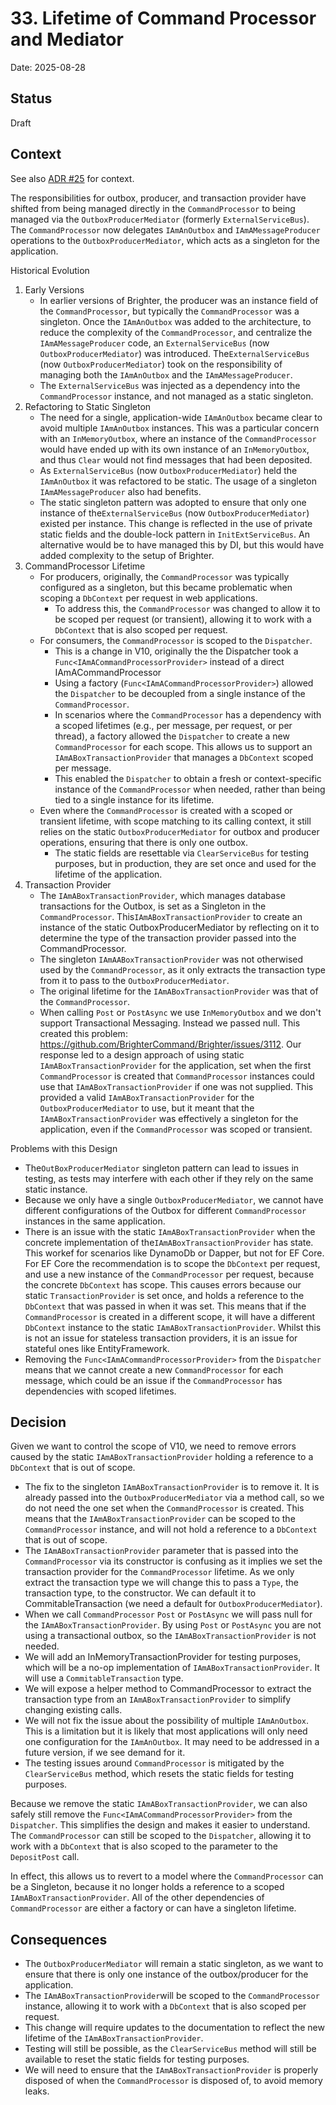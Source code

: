 # 33. Lifetime of Command Processor and Mediator

Date: 2025-08-28

## Status

Draft

## Context

See also [ADR #25](0025-use-reactive-programming-for-mediator.md) for context.

The responsibilities for outbox, producer, and transaction provider have shifted from being managed directly in the `CommandProcessor` to being managed via the `OutboxProducerMediator` (formerly `ExternalServiceBus`). The `CommandProcessor` now delegates `IAmAnOutbox` and `IAmAMessageProducer` operations to the `OutboxProducerMediator`, which acts as a singleton for the application. 

Historical Evolution
1. Early Versions
   - In earlier versions of Brighter, the producer was an instance field of the `CommandProcessor`, but typically the `CommandProcessor` was a singleton.
   Once the `IAmAnOutbox` was added to the architecture, to reduce the complexity of the `CommandProcessor`, and centralize the `IAmAMessageProducer` code, an `ExternalServiceBus` (now `OutboxProducerMediator`) was introduced. The`ExternalServiceBus` (now `OutboxProducerMediator`) took on the responsibility of managing both the `IAmAnOutbox` and the `IAmAMessageProducer`.
   - The `ExternalServiceBus` was injected as a dependency into the `CommandProcessor` instance, and not managed as a static singleton.
2. Refactoring to Static Singleton
   - The need for a single, application-wide `IAmAnOutbox` became clear to avoid multiple `IAmAnOutbox` instances. This was a particular concern with an `InMemoryOutbox`, where an instance of the `CommandProcessor` would have ended up with its own instance of an `InMemoryOutbox`, and thus `Clear` would not find messages that had been deposited. 
    - As `ExternalServiceBus` (now `OutboxProducerMediator`) held the `IAmAnOutbox` it was refactored to be static. The usage of a singleton `IAmAMessageProducer` also had benefits. 
    - The static singleton pattern was adopted to ensure that only one instance of the`ExternalServiceBus` (now `OutboxProducerMediator`) existed per instance. This change is reflected in the use of private static fields and the double-lock pattern in `InitExtServiceBus`. An alternative would be to have managed this by DI, but this would have added complexity to the setup of Brighter.
3. CommandProcessor Lifetime
   - For producers, originally, the `CommandProcessor` was typically configured as a singleton, but this became problematic when scoping a `DbContext` per request in web applications. 
     - To address this, the `CommandProcessor` was changed to allow it to be scoped per request (or transient), allowing it to work with a `DbContext` that is also scoped per request.
   - For consumers, the `CommandProcessor` is scoped to the `Dispatcher`.
     - This is a change in V10, originally the the Dispatcher took a `Func<IAmACommandProcessorProvider>` instead of a direct IAmACommandProcessor
     - Using a factory (`Func<IAmACommandProcessorProvider>`) allowed the `Dispatcher` to be decoupled from a single instance of the `CommandProcessor`.
     - In scenarios where the `CommandProcessor` has a dependency with a scoped lifetimes (e.g., per message, per request, or per thread), a factory allowed the `Dispatcher` to create a new `CommandProcessor` for each scope. This allows us to support an `IAmABoxTransactionProvider` that manages a `DbContext` scoped per message.
     - This enabled the `Dispatcher` to obtain a fresh or context-specific instance of the `CommandProcessor` when needed, rather than being tied to a single instance for its lifetime.
   - Even where the `CommandProcessor` is created with a scoped or transient lifetime, with scope matching to its calling context, it still relies on the static `OutboxProducerMediator` for outbox and producer operations, ensuring that there is only one outbox.
     - The static fields are resettable via `ClearServiceBus` for testing purposes, but in production, they are set once and used for the lifetime of the application.
4. Transaction Provider
   - The `IAmABoxTransactionProvider`, which manages database transactions for the Outbox, is set as a Singleton in the `CommandProcessor`. This`IAmABoxTransactionProvider` to create an instance of the static OutboxProducerMediator by reflecting on it to determine the type of the transaction provider passed into the CommandProcessor.
   - The singleton `IAmAABoxTransactionProvider` was not otherwised used by the `CommandProcessor`, as it only extracts the transaction type from it to pass to the `OutboxProducerMediator`.
   - The original lifetime for the `IAmABoxTransactionProvider` was that of the `CommandProcessor`.
   - When calling `Post` or `PostAsync` we use `InMemoryOutbox` and we don't support Transactional Messaging. Instead we passed null. This created this problem:  https://github.com/BrighterCommand/Brighter/issues/3112. Our response led to a design approach of using static `IAmABoxTransactionProvider` for the application, set when the first `CommandProcessor` is created that `CommandProcessor` instances could use that `IAmABoxTransactionProvider` if one was not supplied. This provided a valid `IAmABoxTransactionProvider` for the `OutboxProducerMediator` to use, but it meant that the `IAmABoxTransactionProvider` was effectively a singleton for the application, even if the `CommandProcessor` was scoped or transient. 

Problems with this Design
- The`OutBoxProducerMediator` singleton pattern can lead to issues in testing, as tests may interfere with each other if they rely on the same static instance. 
- Because we only have a single `OutboxProducerMediator`, we cannot have different configurations of the Outbox for different `CommandProcessor `instances in the same application. 
- There is an issue with the static `IAmABoxTransactionProvider` when the concrete implementation of the`IAmABoxTransactionProvider` has state. This workef for scenarios like DynamoDb or Dapper, but not for EF Core. For EF Core the recommendation is to scope the `DbContext` per request, and use a new instance of the `CommandProcessor` per request, because the concrete `DbContext` has scope. This causes errors because our static `TransactionProvider` is set once, and holds a reference to the `DbContext` that was passed in when it was set. This means that if the `CommandProcessor` is created in a different scope, it will have a different `DbContext` instance to the static `IAmABoxTransactionProvider`. Whilst this is not an issue for stateless transaction providers, it is an issue for stateful ones like EntityFramework.
- Removing the `Func<IAmACommandProcessorProvider>` from the `Dispatcher` means that we cannot create a new `CommandProcessor` for each message, which could be an issue if the `CommandProcessor` has dependencies with scoped lifetimes. 

## Decision

Given we want to control the scope of V10, we need to remove errors caused by the static `IAmABoxTransactionProvider` holding a reference to a `DbContext` that is out of scope.
- The fix to the singleton `IAmABoxTransactionProvider` is to remove it. It is already passed into the `OutboxProducerMediator` via a method call, so we do not need the one set when the `CommandProcessor` is created. This means that the `IAmABoxTransactionProvider` can be scoped to the `CommandProcessor` instance, and will not hold a reference to a `DbContext` that is out of scope.
- The `IAmABoxTransactionProvider` parameter that is passed into the `CommandProcessor` via its constructor is confusing as it implies we set the transaction provider for the `CommandProcessor` lifetime. As we only extract the transaction type we will change this to pass a `Type`, the transaction type, to the constructor. We can default it to CommitableTransaction (we need a default for `OutboxProducerMediator`).
- When we call `CommandProcessor` `Post` or `PostAsync` we will pass null for the `IAmABoxTransactionProvider`. By using `Post` or `PostAsync` you are not using a transactional outbox, so the `IAmABoxTransactionProvider` is not needed.
- We will add an InMemoryTransactionProvider for testing purposes, which will be a no-op implementation of `IAmABoxTransactionProvider`. It will use a `CommitableTransaction` type.
- We will expose a helper method to CommandProcessor to extract the transaction type from an `IAmABoxTransactionProvider` to simplify changing existing calls.
- We will not fix the issue about the possibility of multiple `IAmAnOutbox`. This is a limitation but it is likely that most applications will only need one configuration for the `IAmAnOutbox`. It may need to be addressed in a future version, if we see demand for it.
- The testing issues around `CommandProcessor` is mitigated by the `ClearServiceBus` method, which resets the static fields for testing purposes.

Because we remove the static `IAmABoxTransactionProvider`, we can also safely still remove the `Func<IAmACommandProcessorProvider>` from the `Dispatcher`. This simplifies the design and makes it easier to understand. The `CommandProcessor` can still be scoped to the `Dispatcher`, allowing it to work with a `DbContext` that is also scoped to the parameter to the `DepositPost` call. 

In effect, this allows us to revert to a model where the `CommandProcessor` can be a Singleton, because it no longer holds a reference to a scoped `IAmABoxTransactionProvider`. All of the other dependencies of `CommandProcessor` are either a factory or can have a singleton lifetime.


## Consequences

- The `OutboxProducerMediator` will remain a static singleton, as we want to ensure that there is only one instance of the outbox/producer for the application.
- The `IAmABoxTransactionProvider`will be scoped to the `CommandProcessor` instance, allowing it to work with a `DbContext` that is also scoped per request.
- This change will require updates to the documentation to reflect the new lifetime of the `IAmABoxTransactionProvider`.
- Testing will still be possible, as the `ClearServiceBus` method will still be available to reset the static fields for testing purposes.
- We will need to ensure that the `IAmABoxTransactionProvider` is properly disposed of when the `CommandProcessor` is disposed of, to avoid memory leaks.